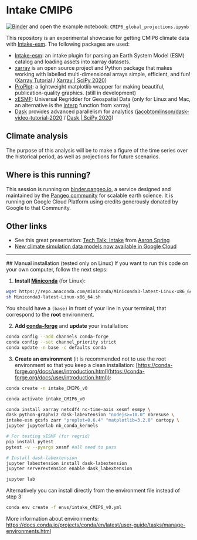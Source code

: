 # Intake CMIP6

[![Binder](https://binder.pangeo.io/badge_logo.svg)](https://binder.pangeo.io/v2/gh/mickaellalande/intake_CMIP6/main?urlpath=lab?filepath=CMIP6_global_projections.ipynb) and open the example notebook: `CMIP6_global_projections.ipynb`

This repository is an experimental showcase for getting CMIP6 climate data with [Intake-esm](https://intake-esm.readthedocs.io/en/latest/).  The following packages are used:

- [Intake-esm](https://intake-esm.readthedocs.io/en/latest/): an intake plugin for parsing an Earth System Model (ESM) catalog and loading assets into xarray datasets.
- [xarray](http://xarray.pydata.org/en/stable/) is an open source project and Python package that makes working with labelled multi-dimensional arrays simple, efficient, and fun! ([Xarray Tutorial](https://xarray-contrib.github.io/xarray-tutorial/) / [Xarray | SciPy 2020](https://www.youtube.com/watch?v=mecN-Ph_-78&list=PLYx7XA2nY5Gde-6QO98KUJ9iL_WW4rgYf&index=4))
- [ProPlot](https://proplot.readthedocs.io/en/latest/): a lightweight matplotlib wrapper for making beautiful, publication-quality graphics. 
(still in development)
- [xESMF](https://xesmf.readthedocs.io/en/latest/): Universal Regridder for Geospatial Data (only for Linux and Mac, an alternative is the [interp](http://xarray.pydata.org/en/stable/interpolation.html#example) function from xarray)
- [Dask](https://dask.org/) provides advanced parallelism for analytics ([jacobtomlinson/dask-video-tutorial-2020](https://github.com/jacobtomlinson/dask-video-tutorial-2020) / [Dask | SciPy 2020](https://www.youtube.com/watch?v=EybGGLbLipI&list=PLYx7XA2nY5Gde-6QO98KUJ9iL_WW4rgYf&index=6))

## Climate analysis

The purpose of this analysis will be to make a figure of the time series over the historical period, as well as projections for future scenarios.


## Where is this running?

This session is running on [binder.pangeo.io](https://binder.pangeo.io),
a service designed and maintained by the [Pangeo community](https://pangeo.io) for scalable earth science.
It is running on Google Cloud Platform using credits generously donated by Google to that Community.


## Other links
- See this great presentation: [Tech Talk: Intake](https://www.youtube.com/watch?v=urL17kRUinE&amp;feature=youtu.be) from [Aaron Spring](https://github.com/aaronspring/pydata_python_in_big_data_in_climate_science)
- [New climate simulation data models now available in Google Cloud](https://cloud.google.com/blog/products/data-analytics/new-climate-model-data-now-google-public-datasets)



---

## Manual installation (tested only on Linux)
If you want to run this code on your own computer, follow the next steps: 

1. **Install [Miniconda](https://docs.conda.io/en/latest/miniconda.html)** (for Linux):
```bash
wget https://repo.anaconda.com/miniconda/Miniconda3-latest-Linux-x86_64.sh 
sh Miniconda3-latest-Linux-x86_64.sh 
```
You should have a `(base)` in front of your line in your terminal, that correspond to the **root** environment.

2.  **Add [conda-forge](https://conda-forge.org/docs/user/introduction.html)** and **update** your installation:  
```bash
conda config --add channels conda-forge  
conda config --set channel_priority strict  
conda update -n base -c defaults conda  
```
3. **Create an environment** (it is recommended not to use the root environment so that you keep a clean installation: [https://conda-forge.org/docs/user/introduction.html](https://conda-forge.org/docs/user/introduction.html)):
```bash
conda create -n intake_CMIP6_v0
```
```bash
conda activate intake_CMIP6_v0
```
```bash
conda install xarray netcdf4 nc-time-axis xesmf esmpy \
dask python-graphviz dask-labextension "nodejs>=10.0" nbresuse \
intake-esm gcsfs zarr "proplot=0.6.4" "matplotlib=3.2.0" cartopy \
jupyter jupyterlab nb_conda_kernels
```
```bash
# For testing xESMF (for regrid)
pip install pytest  
pytest -v --pyargs xesmf #all need to pass
```
```bash
# Install dask-labextension
jupyter labextension install dask-labextension
jupyter serverextension enable dask_labextension
```
```bash
jupyter lab
```

Alternatively you can install directly from the environment file instead of step 3:
```bash
conda env create -f envs/intake_CMIP6_v0.yml
```

More information about environments: https://docs.conda.io/projects/conda/en/latest/user-guide/tasks/manage-environments.html








